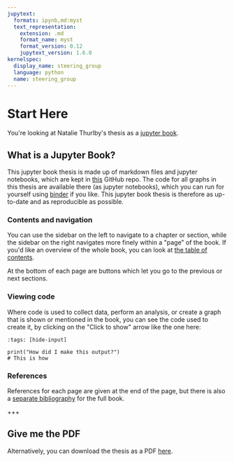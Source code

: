```yaml
---
jupytext:
  formats: ipynb,md:myst
  text_representation:
    extension: .md
    format_name: myst
    format_version: 0.12
    jupytext_version: 1.6.0
kernelspec:
  display_name: steering_group
  language: python
  name: steering_group
---
```


# Start Here

[//]: # (TODO: Check Thesis title)
[//]: # (TODO: Check links)
[//]: # (TODO: Check reference to chapters)

You're looking at Natalie Thurlby's thesis <!-- TODO: Thesis title--> as a [jupyter book](https://jupyterbook.org/intro.html). 

## What is a Jupyter Book?

This jupyter book thesis is made up of markdown files and jupyter notebooks, which are kept in [this](link-to-github) GitHub repo. The code for all graphs in <!--chapters X, Y and Z of--> this thesis are available there (as jupyter notebooks), which you can run for yourself using [binder](link-to-binder) if you like. This jupyter book thesis is therefore as up-to-date and as reproducible as possible.

### Contents and navigation
You can use the sidebar on the left to navigate to a chapter or section, while the sidebar on the right navigates more finely within a "page" of the book. If you'd like an overview of the whole book, you can look at [the table of contents](link-to-full-table-of-contents). 

At the bottom of each page are buttons which let you go to the previous or next sections.

### Viewing code
Where code is used to collect data, perform an analysis, or create a graph that is shown or mentioned in the book, you can see the code used to create it, by clicking on the "Click to show" arrow like the one here:

```{code-cell} ipython3
:tags: [hide-input]

print("How did I make this output?")
# This is how
```

### References
References for each page are given at the end of the page, but there is also a [separate bibliography](link-bib) for the full book. 

+++

## Give me the PDF 
Alternatively, you can download the thesis as a PDF [here](link-to-download). 

[link-to-download]: <!-- -->
[link-to-full-table-of-contents]: <!-- -->
[link-to-github]: <!-- -->
[link-to-binder]: <!-- -->
[link-bib]: <!-- -->
